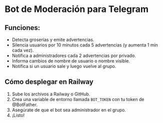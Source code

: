 
# Bot de Moderación para Telegram

## Funciones:
- Detecta groserías y emite advertencias.
- Silencia usuarios por 10 minutos cada 5 advertencias (y aumenta 1 min cada vez).
- Notifica a administradores cada 2 advertencias por privado.
- Informa cambios de nombre de usuario o nombre visible.
- Notifica si un usuario sale y luego vuelve al grupo.

## Cómo desplegar en Railway

1. Sube los archivos a Railway o GitHub.
2. Crea una variable de entorno llamada `BOT_TOKEN` con tu token de @BotFather.
3. Asegúrate de que el bot sea administrador en el grupo.
4. ¡Listo!
